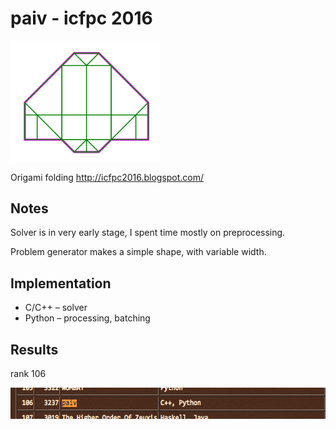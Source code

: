 
paiv - icfpc 2016
=================

<img src="notes/screenshot.png" alt="screenshot" width="240" />

Origami folding
http://icfpc2016.blogspot.com/

Notes
-----

Solver is in very early stage, I spent time mostly on preprocessing.

Problem generator makes a simple shape, with variable width.


Implementation
--------------

* C/C++ – solver
* Python – processing, batching


Results
-------

rank 106

<img src="notes/standing.png" alt="screenshot" width="575" height="50" />
